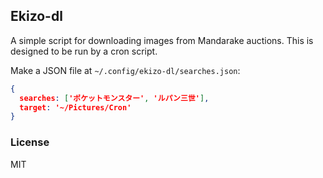 ## Ekizo-dl

A simple script for downloading images from Mandarake auctions. This is designed to be run by a cron script.

Make a JSON file at `~/.config/ekizo-dl/searches.json`:

```json
{
  searches: ['ポケットモンスター', 'ルパン三世'],
  target: '~/Pictures/Cron'
}
```

### License

MIT

